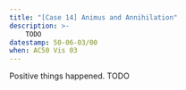 ```yaml
---
title: "[Case 14] Animus and Annihilation"
description: >-
    TODO
datestamp: 50-06-03/00
when: AC50 Vis 03
---
```


Positive things happened. TODO
